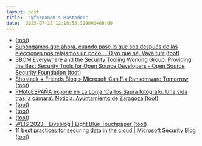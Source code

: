 ```yaml
---
layout: post
title:  "@fernand0's Mastodon"
date:  2023-07-23 12:18:55.329000+00:00
---
```

*  [ ](https://mastodon.social/@editora) ([toot](https://mastodon.social/@fernand0/110763359294090349))
*  [Supongamos que ahora, cuando pase lo que sea después de las elecciones nos relajamos un poco.... O yo qué sé. Vaya turr ](https://mastodon.social/@fernand0/110763335805230123) ([toot](https://mastodon.social/@fernand0/110763335805230123))
*  [SBOM Everywhere and the Security Tooling Working Group: Providing the Best Security Tools for Open Source Developers - Open Source Security Foundation ](https://openssf.org/blog/2023/06/30/sbom-everywhere-and-the-security-tooling-working-group-providing-the-best-security-tools-for-open-source-developers) ([toot](https://mastodon.social/@fernand0/110763314369096658))
*  [Shostack + Friends Blog > Microsoft Can Fix Ransomware Tomorrow ](https://shostack.org/blog/microsoft-can-fix-ransomware-tomorrow) ([toot](https://mastodon.social/@fernand0/110763149395148457))
*  [PHotoESPAÑA expone en La Lonja 'Carlos Saura fotógrafo. Una vida tras la cámara'. Noticia. Ayuntamiento de Zaragoza ](https://www.zaragoza.es/sede/portal/cultura/servicio/noticia/32309) ([toot](https://mastodon.social/@fernand0/110762861346404044))
*  [ ](https://nixnet.social/users/sl1200) ([toot](https://mastodon.social/@fernand0/110762753051708621))
*  [ ](https://mastodon.social/@asanzdiego) ([toot](https://mastodon.social/@fernand0/110762743384852160))
*  [ ](https://mastodon.social/users/fernand0/statuses/110762739936295314/activity) ([toot](https://mastodon.social/users/fernand0/statuses/110762739936295314/activity))
*  [WEIS 2023 – Liveblog \| Light Blue Touchpaper ](https://www.lightbluetouchpaper.org/2023/07/05/weis-2023-liveblog) ([toot](https://mastodon.social/@fernand0/110762692681687088))
*  [11 best practices for securing data in the cloud \| Microsoft Security Blog ](https://www.microsoft.com/en-us/security/blog/2023/07/05/11-best-practices-for-securing-data-in-cloud-services) ([toot](https://mastodon.social/@fernand0/110762451087493095))

